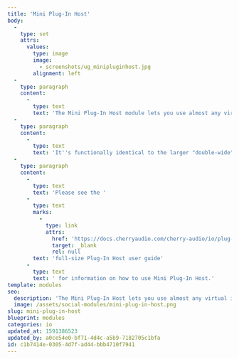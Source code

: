 ```yaml
---
title: 'Mini Plug-In Host'
body:
  -
    type: set
    attrs:
      values:
        type: image
        image:
          - screenshots/ug_minipluginhost.jpg
        alignment: left
  -
    type: paragraph
    content:
      -
        type: text
        text: 'The Mini Plug-In Host module lets you use almost any virtual instrument or effect plug-in "inside" of Voltage Modular and allows CV control of four plug-in parameters. It includes four audio ins and outs as well as MIDI I/O.'
  -
    type: paragraph
    content:
      -
        type: text
        text: 'It''s functionally identical to the larger "double-wide" Plug-In Host module, but has four parameter control slots instead of twelve. We provided this to save space when many control slots aren''t needed.'
  -
    type: paragraph
    content:
      -
        type: text
        text: 'Please see the '
      -
        type: text
        marks:
          -
            type: link
            attrs:
              href: 'https://docs.cherryaudio.com/cherry-audio/io/plug-in-host'
              target: _blank
              rel: null
        text: 'full-size Plug-In Host user guide'
      -
        type: text
        text: ' for information on how to use Mini Plug-In Host.'
template: modules
seo:
  description: 'The Mini Plug-In Host lets you use almost any virtual instrument or effect plug-in "inside" of Voltage Modular and allows CV control of four plug-in parameters.'
  image: /assets/social-modules/mini-plug-in-host.png
slug: mini-plug-in-host
blueprint: modules
categories: io
updated_at: 1591386523
updated_by: a0ce54e0-bf71-4d4c-a5b9-7182705c1bfa
id: c1b7414e-0305-4d7f-ad44-bbb4710f7941
---
```


